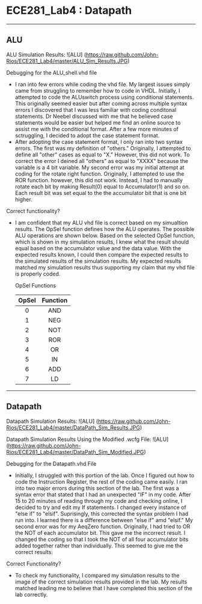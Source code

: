 ECE281_Lab4 : Datapath
===========
______________________________________________
ALU
-

ALU Simulation Results:
![ALU] (https://raw.github.com/John-Rios/ECE281_Lab4/master/ALU_Sim_Results.JPG)

Debugging for the ALU_shell.vhd file
- I ran into few errors while coding the vhd file. My largest issues simply came from struggling to remember how to code in VHDL. Initially, I attempted to code the ALUswitch process using conditional statements. This originally seemed easier but after coming across multiple syntax errors I discovered that I was less familiar with coding conditonal statements. Dr Neebel discussed with me that he believed case statements would be easier but helped me find an online source to assist me with the conditional format. After a few more minutes of sctruggling, I decided to adopt the case statement format. 
- After adopting the case statement format, I only ran into two syntax errors. The first was my definition of "others." Originally, I attempted to define all "other" cases as equal to "X." However, this did not work. To correct the error I deined all "others" as equal to "XXXX" because the variable is a 4 bit variable. My second error was my initial attempt at coding for the rotate right function. Originally, I attempted to use the ROR function. however, this did not work. Instead, I had to manually rotate each bit by making Result(0) equal to Accumulator(1) and so on. Each result bit was set equal to the the accumulator bit that is one bit higher. 

Correct functionality?
- I am confident that my ALU vhd file is correct based on my simualtion results. The OpSel function defines how the ALU operates. The possible ALU operations are shown below. Based on the selected OpSel function, which is shown in my simulation results, I knew what the result should equal based on the accumulator value and the data value. With the expected results known, I could then compare the expected results to the simulated results of the simulation results. My expected results matched my simulation results thus supporting my claim that my vhd file is properly coded. 

  OpSel Functions
  
  | OpSel | Function |
  |:-:|:-:|
  | 0 |	AND	|
  | 1	| NEG	|
  | 2	| NOT	|
  | 3	| ROR	|
  | 4	| OR | 
  | 5	| IN	|
  | 6 | ADD	|
  | 7 | LD |
  
___________________________________________________________________
Datapath
-
  
Datapath Simulation Results:
![ALU] (https://raw.github.com/John-Rios/ECE281_Lab4/master/DataPath_Sim_Results.JPG)
  
Datapath Simulation Results Using the Modified .wcfg File:
![ALU] (https://raw.github.com/John-Rios/ECE281_Lab4/master/DataPath_Sim_Modified.JPG)
  
Debugging for the Datapath.vhd File
- Initially, I struggled with this portion of the lab. Once I figured out how to code the Instruction Register, the rest of the coding came easily. I ran into two major errors during this section of the lab. The first was a syntax error that stated that I had an unexpected "IF" in my code. After 15 to 20 minutes of reading through my code and checking online, I decided to try and edit my If statements. I changed every instance of "else if" to "elsif". Suprisingly, this corrected the syntax problem I had run into. I learned there is a difference between "else if" amd "elsif." My second error was for my AeqZero function. Originally, I had tried to OR the NOT of each accumulator bit. This gave me the incorrect result. I changed the coding so that I took the NOT of all four accumulator bits added together rather than individually. This seemed to give me the correct results. 
  
Correct Functionality?
- To check my functionality, I compared my simulation results to the image of the correct simulation results provided in the lab. My results matched leading me to believe that I have completed this section of the lab correctly. 
